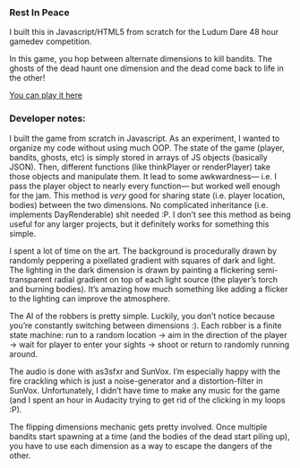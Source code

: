 ### Rest In Peace

I built this in Javascript/HTML5 from scratch for the Ludum Dare 48 hour gamedev competition.

In this game, you hop between alternate dimensions to kill bandits. The ghosts of the dead haunt one dimension and the dead come back to life in the other!

[You can play it here](https://dl.dropboxusercontent.com/u/43674030/ludlum/index.html)

### Developer notes:

I built the game from scratch in Javascript. As an experiment, I wanted to organize my code without using much OOP. The state of the game (player, bandits, ghosts, etc) is simply stored in arrays of JS objects (basically JSON). Then, different functions (like thinkPlayer or renderPlayer) take those objects and manipulate them. It lead to some awkwardness— i.e. I pass the player object to nearly every function— but worked well enough for the jam. This method is *very* good for sharing state (i.e. player location, bodies) between the two dimensions. No complicated inheritance (i.e. implements DayRenderable) shit needed :P. I don’t see this method as being useful for any larger projects, but it definitely works for something this simple.

I spent a lot of time on the art. The background is procedurally drawn by randomly peppering a pixellated gradient with squares of dark and light. The lighting in the dark dimension is drawn by painting a flickering semi-transparent radial gradient on top of each light source (the player’s torch and burning bodies). It’s amazing how much something like adding a flicker to the lighting can improve the atmosphere.

The AI of the robbers is pretty simple. Luckily, you don’t notice because you’re constantly switching between dimensions :). Each robber is a finite state machine: run to a random location -> aim in the direction of the player -> wait for player to enter your sights -> shoot or return to randomly running around.

The audio is done with as3sfxr and SunVox. I’m especially happy with the fire crackling which is just a noise-generator and a distortion-filter in SunVox. Unfortunately, I didn’t have time to make any music for the game (and I spent an hour in Audacity trying to get rid of the clicking in my loops :P).

The flipping dimensions mechanic gets pretty involved. Once multiple bandits start spawning at a time (and the bodies of the dead start piling up), you have to use each dimension as a way to escape the dangers of the other.
